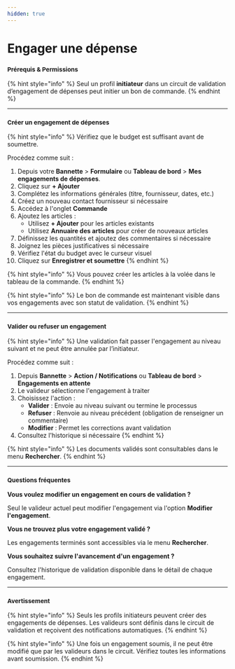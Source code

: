 ```yaml
---
hidden: true
---
```


# Engager une dépense

### <sup>**Prérequis & Permissions**</sup>

{% hint style="info" %}
Seul un profil **initiateur** dans un circuit de validation d’engagement de dépenses peut initier un bon de commande.
{% endhint %}

***

### <sup>**Créer un engagement de dépenses**</sup>

{% hint style="info" %}
Vérifiez que le budget est suffisant avant de soumettre.

Procédez comme suit :

1. Depuis votre **Bannette** > **Formulaire** ou **Tableau de bord** > **Mes engagements de dépenses**.
2. Cliquez sur **+ Ajouter**
3. Complétez les informations générales (titre, fournisseur, dates, etc.)
4. Créez un nouveau contact fournisseur si nécessaire
5. Accédez à l'onglet **Commande**
6. Ajoutez les articles :
   * Utilisez **+ Ajouter** pour les articles existants
   * Utilisez **Annuaire des articles** pour créer de nouveaux articles
7. Définissez les quantités et ajoutez des commentaires si nécessaire
8. Joignez les pièces justificatives si nécessaire
9. Vérifiez l'état du budget avec le curseur visuel
10. Cliquez sur **Enregistrer et soumettre**
{% endhint %}

{% hint style="info" %}
Vous pouvez créer les articles à la volée dans le tableau de la commande.
{% endhint %}

{% hint style="info" %}
Le bon de commande est maintenant visible dans vos engagements avec son statut de validation.
{% endhint %}

***

### <sup>**Valider ou refuser un engagement**</sup>

{% hint style="info" %}
Une validation fait passer l'engagement au niveau suivant et ne peut être annulée par l’initiateur.

Procédez comme suit :

1. Depuis **Bannette** > **Action / Notifications** ou **Tableau de bord** > **Engagements en attente**
2. Le valideur sélectionne l'engagement à traiter
3. Choisissez l'action :
   * **Valider** : Envoie au niveau suivant ou termine le processus
   * **Refuser** : Renvoie au niveau précédent (obligation de renseigner un commentaire)
   * **Modifier** : Permet les corrections avant validation
4. Consultez l'historique si nécessaire
{% endhint %}

{% hint style="info" %}
Les documents validés sont consultables dans le menu **Rechercher**.
{% endhint %}

***

### <sup>**Questions fréquentes**</sup>

**Vous voulez modifier un engagement en cours de validation ?**

Seul le valideur actuel peut modifier l'engagement via l'option **Modifier l'engagement**.

**Vous ne trouvez plus votre engagement validé ?**

Les engagements terminés sont accessibles via le menu **Rechercher**.

**Vous souhaitez suivre l'avancement d'un engagement ?**

Consultez l'historique de validation disponible dans le détail de chaque engagement.

***

### <sup>**Avertissement**</sup>

{% hint style="info" %}
Seuls les profils initiateurs peuvent créer des engagements de dépenses. Les valideurs sont définis dans le circuit de validation et reçoivent des notifications automatiques.
{% endhint %}

{% hint style="info" %}
Une fois un engagement soumis, il ne peut être modifié que par les valideurs dans le circuit. Vérifiez toutes les informations avant soumission.
{% endhint %}
